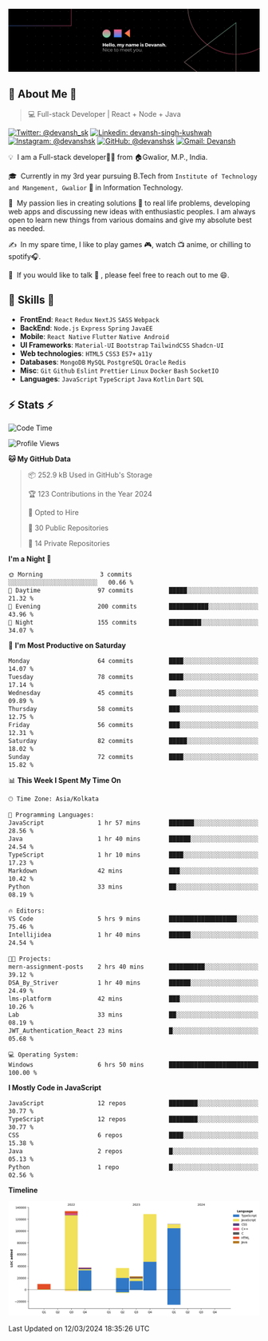 ![Banner](./Devansh%20Singh%20Banner.png)

## 👋 About Me 👋

> 💻 Full-stack Developer | React + Node + Java

[![Twitter: @devansh_sk](https://img.shields.io/twitter/follow/devansh_sk?style=social)](https://twitter.com/devansh_sk)
[![Linkedin: devansh-singh-kushwah](https://img.shields.io/badge/-Devansh%20Singh%20Kushwah-blue?style=flat-square&logo=Linkedin&logoColor=white&link=https://www.linkedin.com/in/devanshsk/)](https://www.linkedin.com/in/devanshsk/)
[![Instagram: @devanshsk](https://img.shields.io/badge/-devanshsk-E4405F?style=flat-square&logo=instagram&logoColor=white)](https://instagram.com/devanshsk)
[![GitHub: @devanshsk](https://img.shields.io/github/followers/devanshsk?label=follow&style=social)](https://github.com/devanshsk)
[![Gmail: Devansh](https://img.shields.io/badge/Gmail-D14836?style=flat-square&logo=gmail&logoColor=white)](mailto:work.devanshsk@gmail.com)

💡 &nbsp;I am a Full-stack developer🧑‍💻 from 🏠Gwalior, M.P., India.

🎓 &nbsp;Currently in my 3rd year pursuing B.Tech from `Institute of Technology and Mangement, Gwalior` 🏫 in Information Technology.

🌱 &nbsp;My passion lies in creating solutions 🚩 to real life problems, developing web apps and discussing new ideas with enthusiastic peoples.
I am always open to learn new things from various domains and give my absolute best as needed.

✍️ &nbsp;In my spare time, I like to play games 🎮, watch 📺 anime, or chilling to spotify🎧.

💬 &nbsp;If you would like to talk 👋 , please feel free to reach out to me 😄.

##  🎉 Skills  🎉
- **FrontEnd**: `React` `Redux` `NextJS` `SASS` `Webpack`
- **BackEnd**: `Node.js` `Express` `Spring` `JavaEE`
- **Mobile**: `React Native` `Flutter` `Native Android`
- **UI Frameworks**: `Material-UI` `Bootstrap` `TailwindCSS` `Shadcn-UI`
- **Web technologies**: `HTML5` `CSS3` `ES7+` `a11y`
- **Databases**: `MongoDB` `MySQL` `PostgreSQL` `Oracle` `Redis`
- **Misc**: `Git` `Github` `Eslint` `Prettier` `Linux` `Docker` `Bash` `SocketIO`
- **Languages**: `JavaScript` `TypeScript` `Java` `Kotlin` `Dart` `SQL`

## ⚡ Stats ⚡
<!--START_SECTION:waka-->
![Code Time](http://img.shields.io/badge/Code%20Time-115%20hrs%206%20mins-blue)

![Profile Views](http://img.shields.io/badge/Profile%20Views-7-blue)

**🐱 My GitHub Data** 

> 📦 252.9 kB Used in GitHub's Storage 
 > 
> 🏆 123 Contributions in the Year 2024
 > 
> 💼 Opted to Hire
 > 
> 📜 30 Public Repositories 
 > 
> 🔑 14 Private Repositories 
 > 
**I'm a Night 🦉** 

```text
🌞 Morning                3 commits           ░░░░░░░░░░░░░░░░░░░░░░░░░   00.66 % 
🌆 Daytime                97 commits          █████░░░░░░░░░░░░░░░░░░░░   21.32 % 
🌃 Evening                200 commits         ███████████░░░░░░░░░░░░░░   43.96 % 
🌙 Night                  155 commits         █████████░░░░░░░░░░░░░░░░   34.07 % 
```
📅 **I'm Most Productive on Saturday** 

```text
Monday                   64 commits          ████░░░░░░░░░░░░░░░░░░░░░   14.07 % 
Tuesday                  78 commits          ████░░░░░░░░░░░░░░░░░░░░░   17.14 % 
Wednesday                45 commits          ██░░░░░░░░░░░░░░░░░░░░░░░   09.89 % 
Thursday                 58 commits          ███░░░░░░░░░░░░░░░░░░░░░░   12.75 % 
Friday                   56 commits          ███░░░░░░░░░░░░░░░░░░░░░░   12.31 % 
Saturday                 82 commits          █████░░░░░░░░░░░░░░░░░░░░   18.02 % 
Sunday                   72 commits          ████░░░░░░░░░░░░░░░░░░░░░   15.82 % 
```


📊 **This Week I Spent My Time On** 

```text
🕑︎ Time Zone: Asia/Kolkata

💬 Programming Languages: 
JavaScript               1 hr 57 mins        ███████░░░░░░░░░░░░░░░░░░   28.56 % 
Java                     1 hr 40 mins        ██████░░░░░░░░░░░░░░░░░░░   24.54 % 
TypeScript               1 hr 10 mins        ████░░░░░░░░░░░░░░░░░░░░░   17.23 % 
Markdown                 42 mins             ███░░░░░░░░░░░░░░░░░░░░░░   10.42 % 
Python                   33 mins             ██░░░░░░░░░░░░░░░░░░░░░░░   08.19 % 

🔥 Editors: 
VS Code                  5 hrs 9 mins        ███████████████████░░░░░░   75.46 % 
Intellijidea             1 hr 40 mins        ██████░░░░░░░░░░░░░░░░░░░   24.54 % 

🐱‍💻 Projects: 
mern-assignment-posts    2 hrs 40 mins       ██████████░░░░░░░░░░░░░░░   39.12 % 
DSA_By_Striver           1 hr 40 mins        ██████░░░░░░░░░░░░░░░░░░░   24.49 % 
lms-platform             42 mins             ███░░░░░░░░░░░░░░░░░░░░░░   10.26 % 
Lab                      33 mins             ██░░░░░░░░░░░░░░░░░░░░░░░   08.19 % 
JWT_Authentication_React 23 mins             █░░░░░░░░░░░░░░░░░░░░░░░░   05.68 % 

💻 Operating System: 
Windows                  6 hrs 50 mins       █████████████████████████   100.00 % 
```

**I Mostly Code in JavaScript** 

```text
JavaScript               12 repos            ████████░░░░░░░░░░░░░░░░░   30.77 % 
TypeScript               12 repos            ████████░░░░░░░░░░░░░░░░░   30.77 % 
CSS                      6 repos             ████░░░░░░░░░░░░░░░░░░░░░   15.38 % 
Java                     2 repos             █░░░░░░░░░░░░░░░░░░░░░░░░   05.13 % 
Python                   1 repo              █░░░░░░░░░░░░░░░░░░░░░░░░   02.56 % 
```



**Timeline**

![Lines of Code chart](https://raw.githubusercontent.com/DevanshSK/DevanshSK/main/assets/bar_graph.png)


 Last Updated on 12/03/2024 18:35:26 UTC
<!--END_SECTION:waka-->
